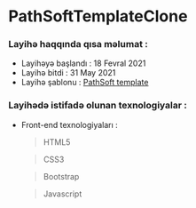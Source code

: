 # PathSoftTemplateClone

### Layihə haqqında qısa məlumat :

- Layihəyə başlandı : 18 Fevral 2021
- Layihə bitdi : 31 May 2021
- Layihə şablonu : [PathSoft template](https://www.templatemonsterpreview.com/tr/demo/83414.html?_gl=1*48482p*_ga*MTc1NjY0NDg0MS4xNjEzNDA5NzA4*_ga_FTPYEGT5LY*MTYxMzU1NDQ4My41LjEuMTYxMzU1NjQxNS42MA..&_ga=2.35242473.972606991.1613409708-1756644841.1613409708)

### Layihədə istifadə olunan texnologiyalar :

- Front-end texnologiyaları :

  > HTML5

  > CSS3

  > Bootstrap

  > Javascript
